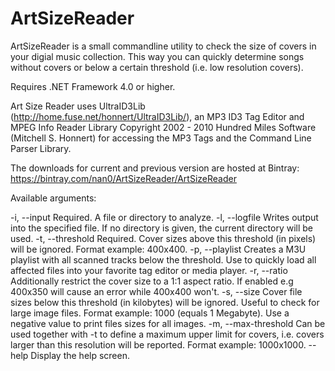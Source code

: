 ArtSizeReader
=============

ArtSizeReader is a small commandline utility to check the size of covers in your digial music collection. This way you can quickly determine songs without covers or below a certain threshold (i.e. low resolution covers).

Requires .NET Framework 4.0 or higher.

Art Size Reader uses UltraID3Lib (http://home.fuse.net/honnert/UltraID3Lib/), an MP3 ID3 Tag Editor and MPEG Info Reader Library Copyright 2002 - 2010 Hundred Miles Software (Mitchell S. Honnert) for accessing the MP3 Tags and the Command Line Parser Library.

The downloads for current and previous version are hosted at Bintray: https://bintray.com/nan0/ArtSizeReader/ArtSizeReader

Available arguments:

-i, --input Required. A file or directory to analyze.
-l, --logfile Writes output into the specified file. If no directory is given, the current directory will be used.
-t, --threshold Required. Cover sizes above this threshold (in pixels) will be ignored. Format example: 400x400.
-p, --playlist Creates a M3U playlist with all scanned tracks below the threshold. Use to quickly load all affected files into your favorite tag editor or media player.
-r, --ratio Additionally restrict the cover size to a 1:1 aspect ratio. If enabled e.g 400x350 will cause an error while 400x400 won't.
-s, --size Cover file sizes below this threshold (in kilobytes) will be ignored. Useful to check for large image files. Format example: 1000 (equals 1 Megabyte). Use a negative value to print files sizes for all images.
-m, --max-threshold Can be used together with -t to define a maximum upper limit for covers, i.e. covers larger than this resolution will be reported. Format example: 1000x1000.
--help Display the help screen.
